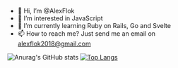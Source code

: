 - 👋 Hi, I’m @AlexFlok
- 👀 I’m interested in JavaScript 
- 🌱 I’m currently learning Ruby on Rails, Go and Svelte
- 📫 How to reach me? Just send me an email on alexflok2018@gmail.com

<!---
AlexFlok1/AlexFlok1 is a ✨ special ✨ repository because its `README.md` (this file) appears on your GitHub profile.
You can click the Preview link to take a look at your changes.
--->

![Anurag's GitHub stats](https://github-readme-stats.vercel.app/api?username=AlexFlok1&show_icons=true&count_private=true)
[![Top Langs](https://github-readme-stats.vercel.app/api/top-langs/?username=AlexFlok1&layout=compact&count_private=true)](https://github.com/AlexFlok1/github-readme-stats)
